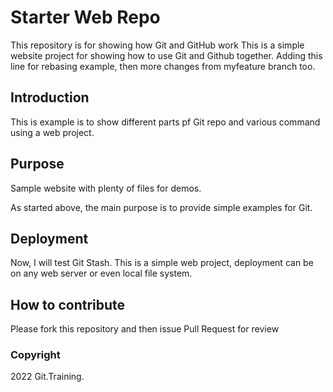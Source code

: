 # Starter Web Repo

This repository is for showing how Git and GitHub work
This is a simple website project for showing how to use 
Git and Github together.
Adding this line for rebasing example, then more changes from myfeature branch too.

## Introduction

This is example is to show different parts pf Git repo 
and various command using a web project.

## Purpose

Sample website with plenty of files for demos.

As started above, the main purpose is to provide
simple examples for Git.

## Deployment

Now, I will test Git Stash.
This is a simple web project, deployment can be
on any web server or even local file system.

## How to contribute

Please fork this repository and then issue Pull Request for review

### Copyright

2022 Git.Training.

